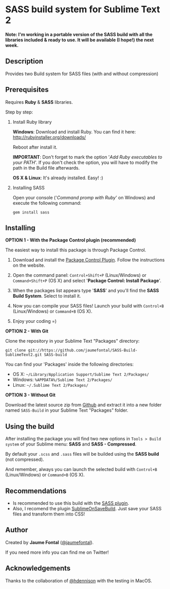 SASS build system for Sublime Text 2
====================================

**Note: I'm working in a portable version of the SASS build with all the libraries included & ready to use. It will be available (I hope!) the next week.**

Description
-----------

Provides two Build system for SASS files (with and without compression)


Prerequisites
-------------

Requires **Ruby** & **SASS** libraries.

Step by step:

1. Install Ruby library

	**Windows**: Download and install Ruby. You can find it here:
	http://rubyinstaller.org/downloads/

	Reboot after install it.

	**IMPORTANT**: Don't forget to mark the option '*Add Ruby executables to your PATH*'.
	If you don't check the option, you will have to modify the path in the Build file afterwards.

	**OS X & Linux**: It's already installed. Easy! :)


2. Installing SASS

	Open your console ('*Command promp with Ruby*' on Windows) and execute the following command:

	`gem install sass`


Installing
----------
**OPTION 1 - With the Package Control plugin (recommended)**

The easiest way to install this package is through Package Control.

1. Download and install the [Package Control Plugin](http://wbond.net/sublime_packages/package_control).
Follow the instructions on the website.

2. Open the command panel: `Control+Shift+P` (Linux/Windows) or `Command+Shift+P` (OS X) and select '**Package Control: Install Package**'.
3. When the packages list appears type '**SASS**' and you'll find the **SASS Build System**. Select to install it.

4. Now you can compile your SASS files! Launch your build with `Control+B` (Linux/Windows) or `Command+B` (OS X).

5. Enjoy your coding =)


**OPTION 2 - With Git**

Clone the repository in your Sublime Text "Packages" directory:

    git clone git://https://github.com/jaumefontal/SASS-Build-SublimeText2.git SASS-build

You can find your 'Packages' inside the following directories:

* OS X:
    `~/Library/Application Support/Sublime Text 2/Packages/`
* Windows:
    `%APPDATA%/Sublime Text 2/Packages/`
* Linux:
    `~/.Sublime Text 2/Packages/`

**OPTION 3 - Without Git**

Download the latest source zip from [Github](https://github.com/jaumefontal/SASS-Build-SublimeText2) and extract it into a new folder named `SASS-Build` in your Sublime Text "Packages" folder.


Using the build
---------------

After installing the package you will find two new options in `Tools > Build system` of your  Sublime menu: **SASS** and **SASS - Compressed**.

By default your `.scss` and `.sass` files will be builded using the **SASS build** (not compressed).

And remember, always you can launch the selected build with `Control+B` (Linux/Windows) or `Command+B` (OS X).


Recommendations
---------------

* Is recommended to use this build with the [SASS plugin](https://github.com/nathos/sass-textmate-bundle).
* Also, I recomend the plugin [SublimeOnSaveBuild](https://github.com/alexnj/SublimeOnSaveBuild). Just save your SASS files and transform them into CSS!


Author
------

Created by **Jaume Fontal** ([@jaumefontal](http://www.twitter.com/jaumefontal)).

If you need more info you can find me on Twitter!

Acknowledgements
----------------

Thanks to the collaboration of [@hdennison](http://www.twitter.com/hdennison) with the testing in MacOS.